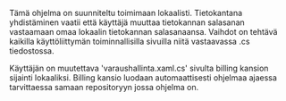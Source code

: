 Tämä ohjelma on suunniteltu toimimaan lokaalisti.
Tietokantana yhdistäminen vaatii että käyttäjä muuttaa tietokannan salasanan vastaamaan omaa lokaalin tietokannan salasanaansa.
Vaihdot on tehtävä kaikilla käyttöliittymän toiminnallisilla sivuilla niitä vastaavassa .cs tiedostossa.

Käyttäjän on muutettava 'varaushallinta.xaml.cs' sivulta billing kansion sijainti lokaaliksi.
Billing kansio luodaan automaattisesti ohjelmaa ajaessa tarvittaessa samaan repositoryyn jossa ohjelma on.
